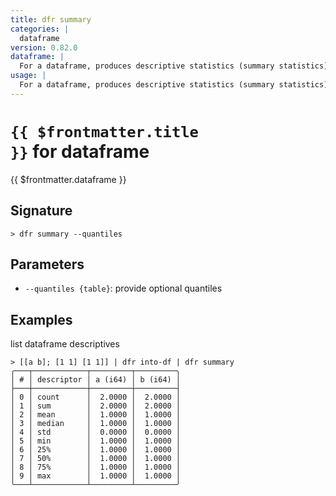 ```yaml
---
title: dfr summary
categories: |
  dataframe
version: 0.82.0
dataframe: |
  For a dataframe, produces descriptive statistics (summary statistics) for its numeric columns.
usage: |
  For a dataframe, produces descriptive statistics (summary statistics) for its numeric columns.
---
```


# <code>{{ $frontmatter.title }}</code> for dataframe

<div class='command-title'>{{ $frontmatter.dataframe }}</div>

## Signature

```> dfr summary --quantiles```

## Parameters

 -  `--quantiles {table}`: provide optional quantiles

## Examples

list dataframe descriptives
```shell
> [[a b]; [1 1] [1 1]] | dfr into-df | dfr summary
╭───┬────────────┬─────────┬─────────╮
│ # │ descriptor │ a (i64) │ b (i64) │
├───┼────────────┼─────────┼─────────┤
│ 0 │ count      │  2.0000 │  2.0000 │
│ 1 │ sum        │  2.0000 │  2.0000 │
│ 2 │ mean       │  1.0000 │  1.0000 │
│ 3 │ median     │  1.0000 │  1.0000 │
│ 4 │ std        │  0.0000 │  0.0000 │
│ 5 │ min        │  1.0000 │  1.0000 │
│ 6 │ 25%        │  1.0000 │  1.0000 │
│ 7 │ 50%        │  1.0000 │  1.0000 │
│ 8 │ 75%        │  1.0000 │  1.0000 │
│ 9 │ max        │  1.0000 │  1.0000 │
╰───┴────────────┴─────────┴─────────╯

```
